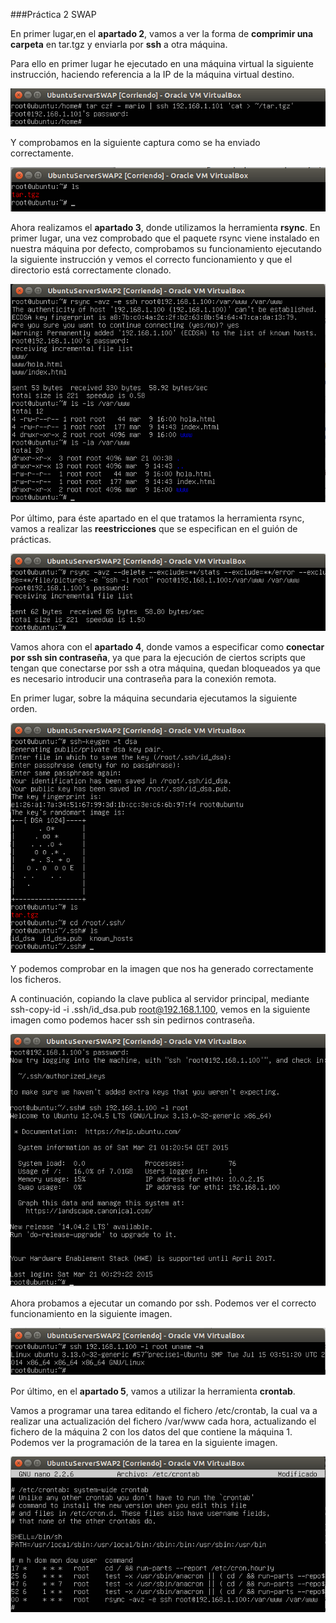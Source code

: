 ###Práctica 2 SWAP

En primer lugar,en el **apartado 2**, vamos a ver la forma de **comprimir una carpeta** en tar.tgz y enviarla por **ssh** a otra máquina.

Para ello en primer lugar he ejecutado en una máquina virtual la siguiente instrucción, haciendo referencia a la IP de la máquina virtual destino.

![](./img/1.png)

Y comprobamos en la siguiente captura como se ha enviado correctamente.

![](./img/2.png)

Ahora realizamos el **apartado 3**, donde utilizamos la herramienta **rsync**. En primer lugar, una vez comprobado que el paquete rsync viene instalado en nuestra máquina por defecto, comprobamos su funcionamiento ejecutando la siguiente instrucción y vemos el correcto funcionamiento y que el directorio está correctamente clonado.

![](./img/3.png)

Por último, para éste apartado en el que tratamos la herramienta rsync, vamos a realizar las **reestricciones** que se especifican en el guión de prácticas.

![](./img/4.png)

Vamos ahora con el **apartado 4**, donde vamos a especificar como **conectar por ssh sin contraseña**, ya que para la ejecución de ciertos scripts que tengan que conectarse por ssh a otra máquina, quedan bloqueados ya que es necesario introducir una contraseña para la conexión remota.

En primer lugar, sobre la máquina secundaria ejecutamos la siguiente orden.

![](./img/5.png)

Y podemos comprobar en la imagen que nos ha generado correctamente los ficheros.

A continuación, copiando la clave publica al servidor principal, mediante ssh-copy-id -i .ssh/id_dsa.pub root@192.168.1.100, vemos en la siguiente imagen como podemos hacer ssh sin pedirnos contraseña.

![](./img/6.png)

Ahora probamos a ejecutar un comando por ssh. Podemos ver el correcto funcionamiento en la siguiente imagen.

![](./img/7.png)

Por último, en el **apartado 5**, vamos a utilizar la herramienta **crontab**.

Vamos a programar una tarea editando el fichero /etc/crontab, la cual va a realizar una actualización del fichero /var/www cada hora, actualizando el fichero de la máquina 2 con los datos del que contiene la máquina 1.
Podemos ver la programación de la tarea en la siguiente imagen.

![](./img/8.png)
